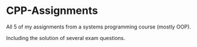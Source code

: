 # CPP-Assignments
All 5 of my assignments from a systems programming course (mostly OOP).

Including the solution of several exam questions.
